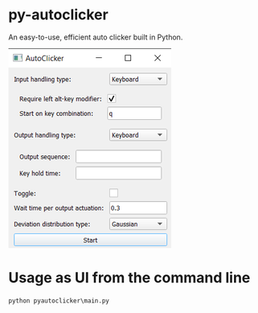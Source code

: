 # py-autoclicker

An easy-to-use, efficient auto clicker built in Python.

![AutoClicker preview](AutoClicker_preview.png)

# Usage as UI from the command line

`python pyautoclicker\main.py`
